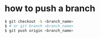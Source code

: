 # how to push a branch
~~~bash
$ git checkout -b <branch_name>
$ # or git branch <branch_name>
$ git push origin <branch_name>
~~~
